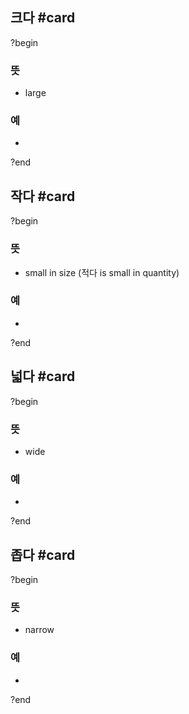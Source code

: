 ## 크다 #card
?begin
### 뜻
- large
### 예
-
<!--SR:!2025-05-26,30,270-->
?end


## 작다 #card
?begin
### 뜻
- small in size (적다 is small in quantity)
### 예
-
?end


## 넓다 #card
?begin
### 뜻
- wide
### 예
-
<!--SR:!2025-05-01,17,250-->
?end


## 좁다 #card
?begin
### 뜻
- narrow
### 예
-
?end

